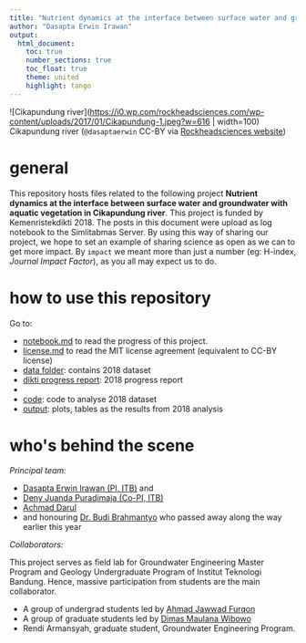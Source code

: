 ```yaml
---
title: "Nutrient dynamics at the interface between surface water and groundwater with aquatic vegetation in Cikapundung river"
author: "Dasapta Erwin Irawan"
output:
  html_document:
    toc: true
    number_sections: true
    toc_float: true
    theme: united
    highlight: tango
---
```


![Cikapundung river](https://i0.wp.com/rockheadsciences.com/wp-content/uploads/2017/01/Cikapundung-1.jpeg?w=616 | width=100)
Cikapundung river (`@dasaptaerwin` CC-BY via [Rockheadsciences website](http://rockheadsciences.com/irawan-riverbank-hydrochemistry/))

# general
This repository hosts files related to the following project **Nutrient dynamics at the interface between surface water and groundwater with aquatic vegetation in Cikapundung river**. This project is funded by Kemenristekdikti 2018.  The posts in this document were upload as log notebook to the Simlitabmas Server. By using this way of sharing our project, we hope to set an example of sharing science as open as we can to get more impact. By `impact` we meant more than just a number (eg: H-index, *Journal Impact Factor*), as you all may expect us to do.  

# how to use this repository
Go to: 
- [notebook.md](https://github.com/dasaptaerwin/nutrient2018/blob/master/notebook.md) to read the progress of this project.
- [license.md](https://github.com/dasaptaerwin/nutrient2018/blob/master/LICENSE) to read the MIT license agreement (equivalent to CC-BY license)
- [data folder](https://github.com/dasaptaerwin/nutrient2018/tree/master/data2018): contains 2018 dataset
- [dikti progress report](https://github.com/dasaptaerwin/nutrient2018/blob/master/diktiprogressrepost.md): 2018 progress report
- []()
- [code](): code to analyse 2018 dataset
- [output](): plots, tables as the results from 2018 analysis 

# who's behind the scene

*Principal team:* 

- [Dasapta Erwin Irawan (PI, ITB)](https://scholar.google.co.id/citations?user=Myvc78MAAAAJ&hl=en) and 
- [Deny Juanda Puradimaja (Co-PI, ITB)](https://scholar.google.co.id/citations?user=-Z9rgsQAAAAJ&hl=en)
- [Achmad Darul](https://scholar.google.co.id/citations?user=pssCw68AAAAJ&hl=en)
- and honouring [Dr. Budi Brahmantyo](https://scholar.google.com/citations?hl=en&user=t7CtT5MAAAAJ&view_op=list_works&sortby=pubdate) who passed away along the way earlier this year

*Collaborators:*

This project serves as field lab for Groundwater Engineering Master Program and Geology Undergraduate Program of Institut Teknologi Bandung. Hence, massive participation from students are the main collaborator. 

- A group of undergrad students led by [Ahmad Jawwad Furqon](https://twitter.com/ahmadjfurqon)
- A group of graduate students led by [Dimas Maulana Wibowo](https://scholar.google.co.id/citations?user=M22VJuEAAAAJ&hl=en&oi=ao)
- Rendi Armansyah, graduate student, Groundwater Engineering Program.
